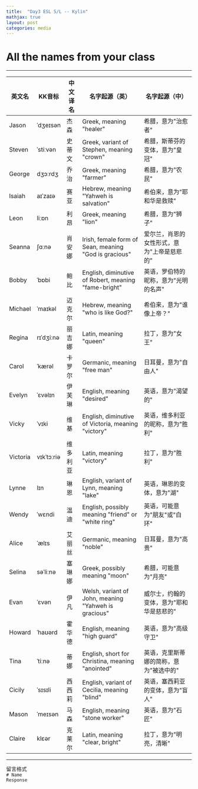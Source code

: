 ```yaml
---
title:  "Day3 ESL S/L -- Kylin"
mathjax: true
layout: post
categories: media
---
```



# All the names from your class
---

| 英文名   | KK音标   | 中文译名  | 名字起源（英） | 名字起源（中）|
| ------ | ------ | ------- | --------- | --------- |
| Jason  | ˈdʒeɪsən | 杰森 | Greek, meaning "healer" | 希腊，意为"治愈者" |
| Steven | ˈstiːvən | 史蒂文 | Greek, variant of Stephen, meaning "crown" | 希腊，斯蒂芬的变体，意为"皇冠" |
| George | dʒɔːrdʒ | 乔治 | Greek, meaning "farmer" | 希腊，意为"农民" |
| Isaiah | aɪˈzaɪə | 赛亚 | Hebrew, meaning "Yahweh is salvation" | 希伯来，意为"耶和华是救赎" |
| Leon   | liːɒn | 利昂 | Greek, meaning "lion" | 希腊，意为"狮子" |
| Seanna | ʃɑːnə | 肖安娜 | Irish, female form of Sean, meaning "God is gracious" | 爱尔兰，肖恩的女性形式，意为"上帝是慈悲的" |
| Bobby  | ˈbɒbi | 鲍比 | English, diminutive of Robert, meaning "fame-bright" | 英语，罗伯特的昵称，意为"光明的名声" |
| Michael | ˈmaɪkəl | 迈克尔 | Hebrew, meaning "who is like God?" | 希伯来，意为"谁像上帝？" |
| Regina | rɪˈdʒiːnə | 丽吉娜 | Latin, meaning "queen" | 拉丁，意为"女王" |
| Carol  | ˈkærəl | 卡罗尔 | Germanic, meaning "free man" | 日耳曼，意为"自由人" |
| Evelyn | ˈɛvəlɪn | 伊芙琳 | English, meaning "desired" | 英语，意为"渴望的" |
| Vicky  | ˈvɪki | 维基 | English, diminutive of Victoria, meaning "victory" | 英语，维多利亚的昵称，意为"胜利" |
| Victoria | vɪkˈtɔːriə | 维多利亚 | Latin, meaning "victory" | 拉丁，意为"胜利" |
| Lynne  | lɪn | 琳恩 | English, variant of Lynn, meaning "lake" | 英语，琳恩的变体，意为"湖" |
| Wendy  | ˈwɛndi | 温迪 | English, possibly meaning "friend" or "white ring" | 英语，可能意为"朋友"或"白环" |
| Alice  | ˈælɪs | 艾丽丝 | Germanic, meaning "noble" | 日耳曼，意为"高贵" |
| Selina | səˈliːnə | 塞琳娜 | Greek, possibly meaning "moon" | 希腊，可能意为"月亮" |
| Evan   | ˈɛvən | 伊凡 | Welsh, variant of John, meaning "Yahweh is gracious" | 威尔士，约翰的变体，意为"耶和华是慈悲的" |
| Howard | ˈhaʊərd | 霍华德 | English, meaning "high guard" | 英语，意为"高级守卫" |
| Tina   | ˈtiːnə | 蒂娜 | English, short for Christina, meaning "anointed" | 英语，克里斯蒂娜的简称，意为"被选中的" |
| Cicily | ˈsɪsɪli | 西西莉 | English, variant of Cecilia, meaning "blind" | 英语，塞西莉亚的变体，意为"盲人" |
| Mason  | ˈmeɪsən | 马森 | English, meaning "stone worker" | 英语，意为"石匠" |
| Claire | klɛər | 克莱尔 | Latin, meaning "clear, bright" | 拉丁，意为"明亮，清晰" |

---
留言格式 <br>
```# Name``` <br>
```Response```
